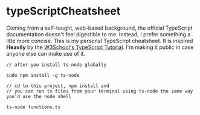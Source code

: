 # typeScriptCheatsheet

Coming from a self-taught, web-based background, the official TypeScript documentation doesn't feel digestible to me. Instead, I prefer something a litte more concise. This is my personal TypeScript cheatsheet. It is inspired **Heavily** by the [W3School's TypeScript Tutorial](https://www.w3schools.com/typescript/). I'm making it public in case anyone else can make use of it.

```
// after you install ts-node globally

sudo npm install -g ts-node

// cd to this project, npm install and
// you can run ts files from your terminal using ts-node the same way you'd use the node shell

ts-node functions.ts
```
